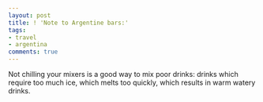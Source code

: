 ```yaml
---
layout: post
title: ! 'Note to Argentine bars:'
tags:
- travel
- argentina
comments: true
---
```

Not chilling your mixers is a good way to mix poor drinks: drinks which
require too much ice, which melts too quickly, which results in warm watery
drinks.

